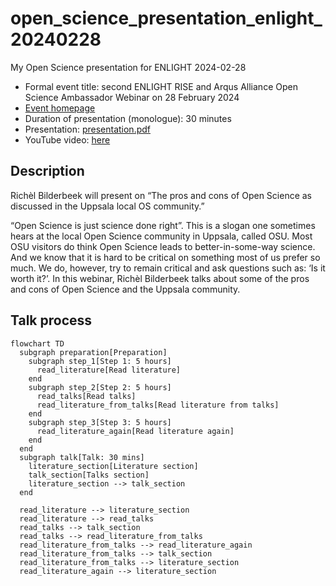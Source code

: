 # open_science_presentation_enlight_20240228

My Open Science presentation for ENLIGHT 2024-02-28

 * Formal event title: second ENLIGHT RISE and Arqus Alliance Open Science Ambassador Webinar on 28 February 2024 
 * [Event homepage](https://enlight-eu.org/index.php/university-about-us/news-events/158-news/1061-2nd-enlight-rise-and-arqus-alliance-open-science-ambassador-webinar-on-28-february-2024)
 * Duration of presentation (monologue): 30 minutes
 * Presentation: [presentation.pdf](presentation.pdf)
 * YouTube video: [here](https://youtu.be/_RgoN9eGAgI?si=oJRAMbl2v36oipVX)

## Description

Richèl Bilderbeek will present on “The pros and cons of Open Science 
as discussed in the Uppsala local OS community.”

“Open Science is just science done right”. 
This is a slogan one sometimes hears 
at the local Open Science community in Uppsala, called OSU. 
Most OSU visitors do think Open Science leads to 
better-in-some-way science. 
And we know that it is hard to be critical on 
something most of us prefer so much. 
We do, however, try to remain critical and ask questions 
such as: ‘Is it worth it?’. 
In this webinar, Richèl Bilderbeek talks about some of 
the pros and cons of Open Science and the Uppsala community.

## Talk process

```mermaid
flowchart TD
  subgraph preparation[Preparation]
    subgraph step_1[Step 1: 5 hours]
      read_literature[Read literature]
    end
    subgraph step_2[Step 2: 5 hours]
      read_talks[Read talks]
      read_literature_from_talks[Read literature from talks]
    end
    subgraph step_3[Step 3: 5 hours]
      read_literature_again[Read literature again]
    end
  end
  subgraph talk[Talk: 30 mins]
    literature_section[Literature section]
    talk_section[Talks section]
    literature_section --> talk_section
  end

  read_literature --> literature_section
  read_literature --> read_talks
  read_talks --> talk_section
  read_talks --> read_literature_from_talks
  read_literature_from_talks --> read_literature_again
  read_literature_from_talks --> talk_section
  read_literature_from_talks --> literature_section
  read_literature_again --> literature_section
```
